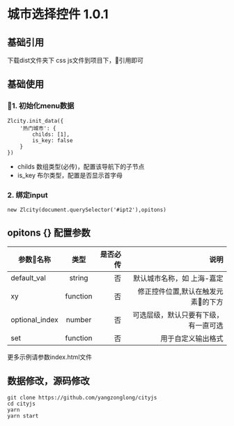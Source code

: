 # 城市选择控件 1.0.1

## 基础引用
下载dist文件夹下 css js文件到项目下，引用即可 

## 基础使用
### 1. 初始化menu数据
```
Zlcity.init_data({
    '热门城市': {
        childs: [1],
        is_key: false
    }
})
```
* childs 数组类型(必传)，配置该导航下的子节点
* is_key 布尔类型，配置是否显示首字母

### 2. 绑定input
```
new Zlcity(document.querySelector('#ipt2'),opitons)
```

## opitons {} 配置参数
| 参数名称 | 类型 | 是否必传 | 说明 |
| - | :-: | -: | -: |
| default_val | string| 否 | 默认城市名称，如 上海-嘉定 |
| xy | function| 否 | 修正控件位置,默认在触发元素的下方 |
| optional_index | number| 否 | 可选层级，默认只要有下级，有一直可选 |
| set | function| 否 | 用于自定义输出格式 |

更多示例请参数index.html文件

## 数据修改，源码修改
```
git clone https://github.com/yangzonglong/cityjs
cd cityjs 
yarn
yarn start
```